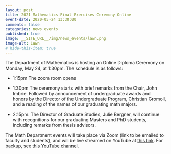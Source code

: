 ```yaml
---
layout: post
title: 2021 Mathematics Final Exercises Ceremony Online
event-date: 2020-05-24 13:30:00
comments: false
categories: news events
published: true
image: __SITE_URL__/img/news_events/lawn.png
image-alt: Lawn
# hide-this-item: true
---
```


The Department of Mathematics is hosting an Online Diploma Ceremony 
on Monday, May 24, at 1:30pm. The schedule is as follows:

- 1:15pm The zoom room opens

- 1:30pm The ceremony starts with brief remarks from the Chair, John Imbrie. Followed by announcement of undergraduate awards and honors by the Director of the Undergraduate Program, Christian Gromoll, and a reading of the names of our graduating math majors.

- 2:15pm: The Director of Graduate Studies, Julie Bergner, will continue with recognitions for our graduating Masters and PhD students, including remarks from thesis advisors.

The Math Department events will take place via Zoom (link to be emailed to faculty and students), and will be live streamed on YouTube at [this link](https://www.youtube.com/watch?v=MO99cqPXug8). For backup, see [this YouTube channel](https://www.youtube.com/channel/UCE_UHre0GfKg8LPyAcq8vEA).